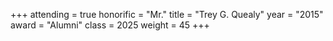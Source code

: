 +++
attending = true
honorific = "Mr."
title     = "Trey G. Quealy"
year      = "2015"
award     = "Alumni"
class     = 2025
weight    = 45
+++
